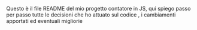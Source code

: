 Questo è il file README del mio progetto contatore in JS, qui spiego passo per passo tutte le decisioni che ho attuato sul codice , i cambiamenti apportati ed eventuali migliorie